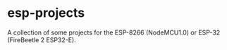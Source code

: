 # esp-projects

A collection of some projects for the ESP-8266 (NodeMCU1.0) or ESP-32 (FireBeetle 2 ESP32-E).
